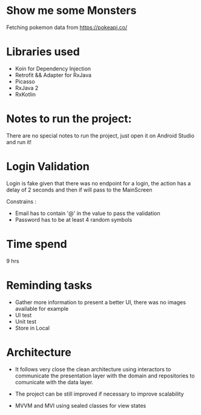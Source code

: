 # Show me some Monsters
Fetching pokemon data from  https://pokeapi.co/

# Libraries used 
- Koin for Dependency Injection 
- Retrofit && Adapter for RxJava
- Picasso 
- RxJava 2
- RxKotlin 

# Notes to run the project: 

There are no special notes to run the project, just open it on Android Studio and run it!

# Login Validation 
Login is fake given that there was no endpoint for a login, the action has a delay of 2 seconds and then if will pass to the MainScreen

Constrains : 
- Email has to contain '@' in the value to pass the validation 
- Password has to be at least 4 random symbols

# Time spend 
9 hrs

# Reminding tasks
- Gather more information to present a better UI, there was no images available for example
- UI test
- Unit test 
- Store in Local

# Architecture 

- It follows very close the clean architecture using interactors to communicate the presentation layer with the domain and repositories to comunicate with the data layer.

- The project can be still improved if necessary to improve scalability

- MVVM and MVI using sealed classes for view states 




